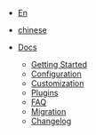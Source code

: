 <!-- _navbar.md format all the colors to be white-->


* [En](/)
* [chinese](/zh-cn/)


* [Docs](/docs/)
  * [Getting Started](/docs/getting-started.md)
  * [Configuration](/docs/configuration.md)
  * [Customization](/docs/customization.md)
  * [Plugins](/docs/plugins.md)
  * [FAQ](/docs/faq.md)
  * [Migration](/docs/migration.md)
  * [Changelog](/docs/changelog.md)

<style>
  .sidebar-nav a,
  .app-nav a {
    color: white !important;
  }
</style>